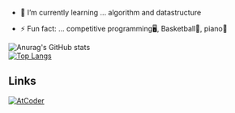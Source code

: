 <!--
**ryusuke920/ryusuke920** is a ✨ _special_ ✨ repository because its `README.md` (this file) appears on your GitHub profile.
Here are some ideas to get you started:
-->
<!--- 🔭 I’m currently working on ... -->
- 🌱 I’m currently learning ... algorithm and datastructure
<!--- 👯 I’m looking to collaborate on ...-->
<!--- 🤔 I’m looking for help with ...-->
<!--- 💬 Ask me about ...-->
<!--- 📫 How to reach me: ...-->
<!--- 😄 Pronouns: ...-->
- ⚡ Fun fact: ... competitive programming🖥,  Basketball🏀,  piano🎹

![Anurag's GitHub stats](https://github-readme-stats.vercel.app/api?username=ryusuke920&show_icons=true&theme=highcontrast)  
[![Top Langs](https://github-readme-stats.vercel.app/api/top-langs/?username=ryusuke920&layout=compact)](https://github.com/anuraghazra/github-readme-stats)

## Links

<p>
  <a href="https://atcoder.jp/users/ryusuke_h">
<img src="https://user-images.githubusercontent.com/66785066/114270460-761e8800-9a47-11eb-909b-02df4d34a531.png" alt="AtCoder"/>
  </a>
</p> 
